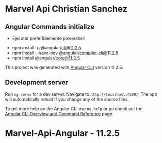 # Marvel Api Christian Sanchez

## Angular Commands initialize

 * Ejecutar preferiblemente powershell
  - npm install -g @angular/cli@11.2.5
  - npm install --save-dev @angular/compiler-cli@11.2.5
  - npm install @angular/core@11.2.5


This project was generated with [Angular CLI](https://github.com/angular/angular-cli) version 11.2.5.

## Development server

Run `ng serve` for a dev server. Navigate to `http://localhost:4200/`. The app will automatically reload if you change any of the source files.

To get more help on the Angular CLI use `ng help` or go check out the [Angular CLI Overview and Command Reference](https://angular.io/cli) page.
# Marvel-Api-Angular - 11.2.5
